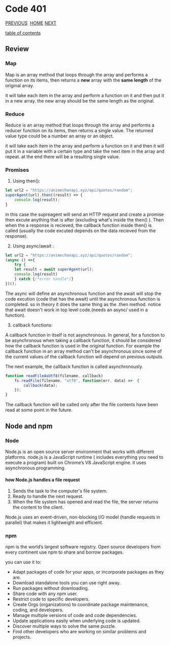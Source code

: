 # Code 401

[PREVIOUS](https://dinaalsaid.github.io/code401reading/class-00) &nbsp;[HOME](https://dinaalsaid.github.io/reading-notes/)&nbsp;[NEXT](https://dinaalsaid.github.io/code401reading/class-02)

[table of contents](https://dinaalsaid.github.io/code401reading/)

## Review

### Map

Map is an array method that loops through the array and performs a function on its items, then returns a **new** array with the **same length** of the original array.

it will take each item in the array and perform a function on it and then put it in a new array. the new array should be the same length as the original.
<!-- * Syntax

```javascript
let new_array = arr.map(function callback( currentValue[, index[, array]]) {
    // return element for new_array
})
```

**Note**: The callback function should have a return value, which is the value pushed to the new array. -->

### Reduce

Reduce is an array method that loops through the array and performs a reducer function on its items, then returns a single value. The returned value type could be a number an array or an object.

it will take each item in the array and perform a function on it and then it will put it in a variable with a certain type and take the next item in the array and repeat. at the end there will be a resulting single value.

<!-- * Syntax

```javascript
arr.reduce(callbackFunction( accumulator, currentValue, index, array) , initialValue);
```

The accumulator: is the accumulated value previously returned in the last invocation of the callbackFunction.
The currentValue: is the current element value used in the callbackFunction.
The index: is the index of the current value.
The array: is the array the reduce method is used on.
The initialValue: is the initial value used in the first invocation of the callbackFunction (it also dictates the type of the returned value).

**Note**: The initialValue, index and the array are optional.
If initialValue is not provided the index will start from 1 and the first value of the accumulator will be the first element in the array.
If initialValue is provided it will be used as the first value in the callbackFunction and the index will start from 0. -->

### Promises

1. Using then():

```javascript
let url2 = "https://animechanapi.xyz/api/quotes/random";
superAgent(url).then((result) => {
    console.log(result);
}
```

in this case the supreagent will send an HTTP request and create a promise then excute anything that is after (excluding what's inside the then() ). Then when the a response is recieved, the callback function inside then() is called (usually the code excuted depends on the data recieved from the response).

2. Using async/await :

```javascript
let url2 = "https://animechanapi.xyz/api/quotes/random";
(async () =>{
    try {
    let result = await superAgent(url);
    console.log(result)
    } catch {/*error handle*/}
})();
```

The async will define an asynchronous function and the await will stop the code excution (code that has the await) until the asynchronous function is completed. so in theory it does the same thing as the .then method.
notice that await doesn't work in top level code.(needs an async/ used in a function).

3. callback functions:

A callback function in itself is not asynchronous.
In general, for a function to be asynchronous when taking a callback function, it should be considered how the callback function is used in the original function.
For example the callback function in an array method can't be asynchronous since some of the current values of the callback function will depend on previous outputs.

The next example, the callback function is called asynchronously.

```javascript
function readFileAsUtf8(filename, callback)
    fs.readFile(filename, "utf8", function(err, data) =>  {
        callback(data);
    });
}
```

The callback function will be called only after the file contents have been read at some point in the future.

## Node and npm

### Node
Node.js is an open source server environment that works with different platforms. node.js is a JavaScript runtime ( includes everything you need to execute a program) built on Chrome’s V8 JavaScript engine.
it uses asynchronous programming.

#### how Node.js handles a file request

1. Sends the task to the computer's file system.
2. Ready to handle the next request.
3. When the file system has opened and read the file, the server returns the content to the client.

Node.js uses an event-driven, non-blocking I/O model (handle requests in parallel) that makes it lightweight and efficient.

### npm

npm is the world’s largest software registry. Open source developers from every continent use npm to share and borrow packages.

you can use it to:

* Adapt packages of code for your apps, or incorporate packages as they are.
* Download standalone tools you can use right away.
* Run packages without downloading.
* Share code with any npm user.
* Restrict code to specific developers.
* Create Orgs (organizations) to coordinate package maintenance, coding, and developers.
* Manage multiple versions of code and code dependencies.
* Update applications easily when underlying code is updated.
* Discover multiple ways to solve the same puzzle.
* Find other developers who are working on similar problems and projects.